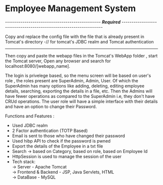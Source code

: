 # Employee Management System

-------------------------------------------------  ***Required***  --------------------------------------------------------------------

Copy and replace the config file with the file that is already present in Tomcat's directory -// for tomcat's JDBC realm and Tomcat authentication

---------------------------------------------------------------------------------------------------------------------------------------------------------

Then copy and paste the webapp files in the Tomcat's WebApp folder , start the Tomcat server, Open any browser and search for localhost:8080/[webapp_name].

The login is privelege based, so the menu screen will be based on user's role , the roles present are SuperAdmin, Admin, User. Of which the SuperAdmin has many options like adding, deleting, editing employee details, searching, exporting the details in a file, etc. Then the Admins will have fewer operations as compared to the SuperAdmin i.e, they don't have CRUd operations. The user role will have a simple interface with their details and have an option to change their Password.

Functions and Features :
 * Used JDBC realm
 * 2 Factor authentication (TOTP Based)
 * Email is sent to those who have changed their password
 * Used hibp API to check if the password is pwned
 * Export the details of the Employee in a txt file
 * Search -> based on Category, based on role, based on Employee Id
 * HttpSession is used to manage the session of the user
 * Tech stack:  
                -> Server - Apache Tomcat   
                -> Frontend & Backend - JSP, Java Servlets, HTML                                                                                  
                -> DataBase - MySQL

